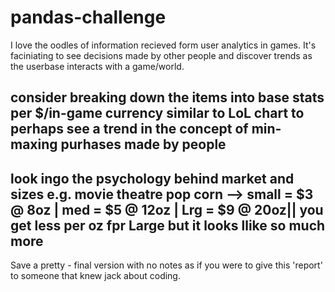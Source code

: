 # pandas-challenge

I love the oodles of information recieved form user analytics in games. It's faciniating to see decisions made by other people and discover trends as the userbase interacts with a game/world.
## consider breaking down the items into base stats per $/in-game currency similar to LoL chart to perhaps see a trend in the concept of min-maxing purhases made by people
## look ingo the psychology behind market and sizes e.g. movie theatre pop corn --> small = $3 @ 8oz | med = $5 @ 12oz | Lrg = $9 @ 20oz|| you get less per oz fpr Large but it looks llike so much more
Save a pretty - final version with no notes as if you were to give this 'report' to someone that knew jack about coding.
